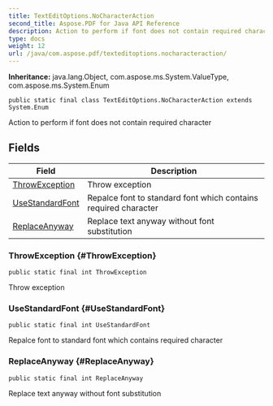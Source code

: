 ```yaml
---
title: TextEditOptions.NoCharacterAction
second_title: Aspose.PDF for Java API Reference
description: Action to perform if font does not contain required character
type: docs
weight: 12
url: /java/com.aspose.pdf/texteditoptions.nocharacteraction/
---
```

**Inheritance:**
java.lang.Object, com.aspose.ms.System.ValueType, com.aspose.ms.System.Enum
```
public static final class TextEditOptions.NoCharacterAction extends System.Enum
```

Action to perform if font does not contain required character
## Fields

| Field | Description |
| --- | --- |
| [ThrowException](#ThrowException) | Throw exception |
| [UseStandardFont](#UseStandardFont) | Repalce font to standard font which contains required character |
| [ReplaceAnyway](#ReplaceAnyway) | Replace text anyway without font substitution |
### ThrowException {#ThrowException}
```
public static final int ThrowException
```


Throw exception

### UseStandardFont {#UseStandardFont}
```
public static final int UseStandardFont
```


Repalce font to standard font which contains required character

### ReplaceAnyway {#ReplaceAnyway}
```
public static final int ReplaceAnyway
```


Replace text anyway without font substitution

